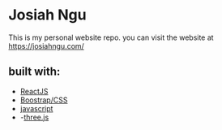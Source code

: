 # Josiah Ngu
This is my personal website repo. you can visit the website at https://josiahngu.com/

## built with:
- [ReactJS](https://reactjs.org/)
- [Boostrap/CSS](https://getbootstrap.com/)
- [javascript](https://www.javascript.com/)
- -[three.js](https://threejs.org/)
